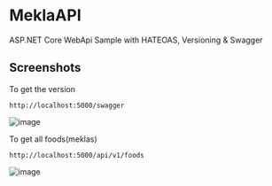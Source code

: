 # MeklaAPI
ASP.NET Core WebApi Sample with HATEOAS, Versioning &amp; Swagger

## Screenshots 

To get the version

    http://localhost:5000/swagger
    
![image](https://user-images.githubusercontent.com/24621701/44584595-63c18400-a7a1-11e8-85fa-9a60e4d648bd.png)

To get all foods(meklas)

    http://localhost:5000/api/v1/foods
    
![image](https://user-images.githubusercontent.com/24621701/44584767-e8140700-a7a1-11e8-884d-af6615ba99c2.png)
